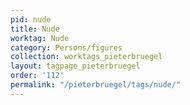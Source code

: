 ```yaml
---
pid: nude
title: Nude
worktag: Nude
category: Persons/figures
collection: worktags_pieterbruegel
layout: tagpage_pieterbruegel
order: '112'
permalink: "/pieterbruegel/tags/nude/"
---
```

